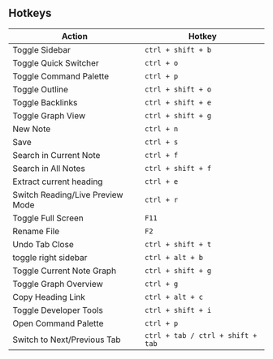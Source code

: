 ## Hotkeys

| Action                           | Hotkey                            |
| -------------------------------- | --------------------------------- |
| Toggle Sidebar                   | `ctrl + shift + b`                |
| Toggle Quick Switcher            | `ctrl + o`                        |
| Toggle Command Palette           | `ctrl + p`                        |
| Toggle Outline                   | `ctrl + shift + o`                |
| Toggle Backlinks                 | `ctrl + shift + e`                |
| Toggle Graph View                | `ctrl + shift + g`                |
| New Note                         | `ctrl + n`                        |
| Save                             | `ctrl + s`                        |
| Search in Current Note           | `ctrl + f`                        |
| Search in All Notes              | `ctrl + shift + f`                |
| Extract current heading          | `ctrl + e`                        |
| Switch Reading/Live Preview Mode | `ctrl + r`                        |
| Toggle Full Screen               | `F11`                             |
| Rename File                      | `F2`                              |
| Undo Tab Close                   | `ctrl + shift + t`                |
| toggle right sidebar             | `ctrl + alt + b`                  |
| Toggle Current Note Graph        | `ctrl + shift + g`                |
| Toggle Graph Overview            | `ctrl + g`                        |
| Copy Heading Link                | `ctrl + alt + c`                  |
| Toggle Developer Tools           | `ctrl + shift + i`                |
| Open Command Palette             | `ctrl + p`                        |
| Switch to Next/Previous Tab      | `ctrl + tab / ctrl + shift + tab` |